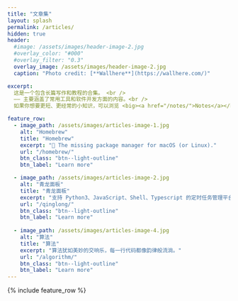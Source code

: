```yaml
---
title: "文章集"
layout: splash
permalink: /articles/
hidden: true
header:
  #image: /assets/images/header-image-2.jpg
  #overlay_color: "#000"
  #overlay_filter: "0.3"
  overlay_image: /assets/images/header-image-2.jpg
  caption: "Photo credit: [**Wallhere**](https://wallhere.com/)"

excerpt:
  这是一个包含长篇写作和教程的合集。 <br />
  —— 主要涵盖了常用工具和软件开发方面的内容。<br />
  如果你想要更短、更经常的小知识，可以浏览 <big><a href="/notes/">Notes</a></big>。  <br />

feature_row:
  - image_path: /assets/images/articles-image-1.jpg
    alt: "Homebrew"
    title: "Homebrew"
    excerpt: "🍺 The missing package manager for macOS (or Linux)."
    url: "/homebrew/"
    btn_class: "btn--light-outline"
    btn_label: "Learn more"

  - image_path: /assets/images/articles-image-2.jpg
    alt: "青龙面板"
    title: "青龙面板"
    excerpt: "支持 Python3、JavaScript、Shell、Typescript 的定时任务管理平台."
    url: "/qinglong/"
    btn_class: "btn--light-outline"
    btn_label: "Learn more"
    
  - image_path: /assets/images/articles-image-4.jpg
    alt: "算法"
    title: "算法"
    excerpt: "算法犹如美妙的交响乐，每一行代码都像韵律般流淌。"
    url: "/algorithm/"
    btn_class: "btn--light-outline"
    btn_label: "Learn more"
---
```


{% include feature_row %}

